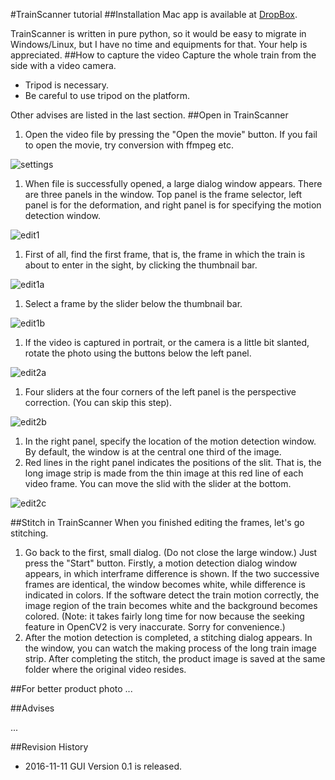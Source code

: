 #TrainScanner tutorial
##Installation
Mac app is available at [DropBox](https://www.dropbox.com/sh/3a1p84nqxz1b7b3/AACdmHd9jVsqVgU9Nj2TZ2oYa?dl=0).

TrainScanner is written in pure python, so it would be easy to migrate in Windows/Linux, but I have no time and equipments for that. Your help is appreciated.
##How to capture the video
Capture the whole train from the side with a video camera.

* Tripod is necessary.
* Be careful to use tripod on the platform.

Other advises are listed in the last section.
##Open in TrainScanner
1. Open the video file by pressing the "Open the movie" button.  If you fail to open the movie, try conversion with ffmpeg etc.

![settings](https://github.com/vitroid/TrainScanner/blob/master/images_ja/settings.png?raw=true)

1. When file is successfully opened, a large dialog window appears.  There are three panels in the window.  Top panel is the frame selector, left panel is for the deformation, and right panel is for specifying the motion detection window.

![edit1](https://github.com/vitroid/TrainScanner/blob/master/images_ja/edit1.png?raw=true)

1. First of all, find the first frame, that is, the frame in which the train is about to enter in the sight, by clicking the thumbnail bar. 

![edit1a](https://github.com/vitroid/TrainScanner/blob/master/images_ja/edit1a.png?raw=true)

1. Select a frame by the slider below the thumbnail bar.

![edit1b](https://github.com/vitroid/TrainScanner/blob/master/images_ja/edit1b.png?raw=true)

1. If the video is captured in portrait, or the camera is a little bit slanted, rotate the photo using the buttons below the left panel.

![edit2a](https://github.com/vitroid/TrainScanner/blob/master/images_ja/edit2a.png?raw=true)

1. Four sliders at the four corners of the left panel is the perspective correction.  (You can skip this step).

![edit2b](https://github.com/vitroid/TrainScanner/blob/master/images_ja/edit2b.png?raw=true)

1. In the right panel, specify the location of the motion detection window.  By default, the window is at the central one third of the image.  
1. Red lines in the right panel indicates the positions of the slit.  That is, the long image strip is made from the thin image at this red line of each video frame.  You can move the slid with the slider at the bottom.

![edit2c](https://github.com/vitroid/TrainScanner/blob/master/images_ja/edit2c.png?raw=true)


##Stitch in TrainScanner
When you finished editing the frames, let's go stitching.

1. Go back to the first, small dialog.  (Do not close the large window.)  Just press the "Start" button.  Firstly, a motion detection dialog window appears, in which interframe difference is shown.  If the two successive frames are identical, the window becomes white, while difference is indicated in colors.  If the software detect the train motion correctly, the image region of the train becomes white and the background becomes colored. (Note: it takes fairly long time for now because the seeking feature in OpenCV2 is very inaccurate. Sorry for convenience.)
1. After the motion detection is completed, a stitching dialog appears.  In the window, you can watch the making process of the long train image strip.  After completing the stitch, the product image is saved at the same folder where the original video resides.

##For better product photo
...

##Advises

...

##Revision History

* 2016-11-11 GUI Version 0.1 is released.
